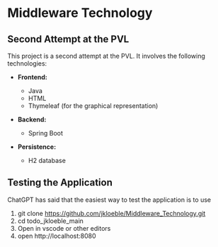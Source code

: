 # Middleware Technology 

## Second Attempt at the PVL

This project is a second attempt at the PVL. It involves the following technologies:

- **Frontend:**
  - Java
  - HTML
  - Thymeleaf (for the graphical representation)

- **Backend:**
  - Spring Boot

- **Persistence:**
  - H2 database

## Testing the Application

ChatGPT has said that the easiest way to test the application is to use
1) git clone https://github.com/jkloeble/Middleware_Technology.git
2) cd todo_jkloeble_main
3) Open in vscode or other editors 
4) open http://localhost:8080
